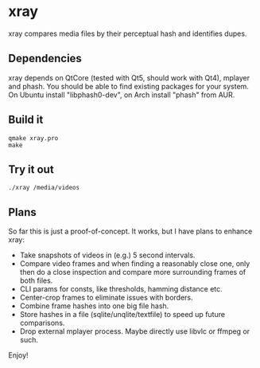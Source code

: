 xray
====

xray compares media files by their perceptual hash and identifies dupes.

## Dependencies
xray depends on QtCore (tested with Qt5, should work with Qt4), mplayer and phash.
You should be able to find existing packages for your system. On Ubuntu install
"libphash0-dev", on Arch install "phash" from AUR.

## Build it
    qmake xray.pro
    make

## Try it out
    ./xray /media/videos

## Plans
So far this is just a proof-of-concept. It works, but I have plans to enhance xray:
- Take snapshots of videos in (e.g.) 5 second intervals.
- Compare video frames and when finding a reasonably close one, only then do a close inspection and compare more surrounding frames of both files.
- CLI params for consts, like thresholds, hamming distance etc.
- Center-crop frames to eliminate issues with borders.
- Combine frame hashes into one big file hash.
- Store hashes in a file (sqlite/unqlite/textfile) to speed up future comparisons.
- Drop external mplayer process. Maybe directly use libvlc or ffmpeg or such.

Enjoy!
